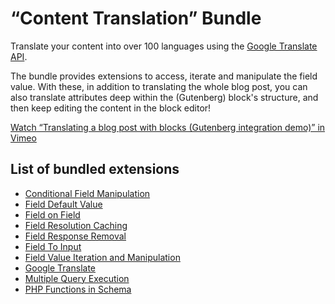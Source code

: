 # “Content Translation” Bundle

Translate your content into over 100 languages using the [Google Translate API](https://cloud.google.com/translate/).

The bundle provides extensions to access, iterate and manipulate the field value. With these, in addition to translating the whole blog post, you can also translate attributes deep within the (Gutenberg) block's structure, and then keep editing the content in the block editor!

[Watch “Translating a blog post with blocks (Gutenberg integration demo)” in Vimeo](https://vimeo.com/836876255)

## List of bundled extensions

- [Conditional Field Manipulation](../../../../../extensions/conditional-field-manipulation/docs/modules/conditional-field-manipulation/en.md)
- [Field Default Value](../../../../../extensions/field-default-value/docs/modules/field-default-value/en.md)
- [Field on Field](../../../../../extensions/field-on-field/docs/modules/field-on-field/en.md)
- [Field Resolution Caching](../../../../../extensions/field-resolution-caching/docs/modules/field-resolution-caching/en.md)
- [Field Response Removal](../../../../../extensions/field-response-removal/docs/modules/field-response-removal/en.md)
- [Field To Input](../../../../../extensions/field-to-input/docs/modules/field-to-input/en.md)
- [Field Value Iteration and Manipulation](../../../../../extensions/field-value-iteration-and-manipulation/docs/modules/field-value-iteration-and-manipulation/en.md)
- [Google Translate](../../../../../extensions/google-translate/docs/modules/google-translate/en.md)
- [Multiple Query Execution](../../../../../extensions/multiple-query-execution/docs/modules/multiple-query-execution/en.md)
- [PHP Functions in Schema](../../../../../extensions/php-functions-via-schema/docs/modules/php-functions-via-schema/en.md)
